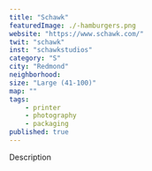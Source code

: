 ```yaml
---
title: "Schawk"
featuredImage: ./-hamburgers.png
website: "https://www.schawk.com/"
twit: "schawk"
inst: "schawkstudios"
category: "S"
city: "Redmond"
neighborhood:
size: "Large (41-100)"
map: ""
tags:
    - printer
    - photography
    - packaging
published: true
---
```


Description
